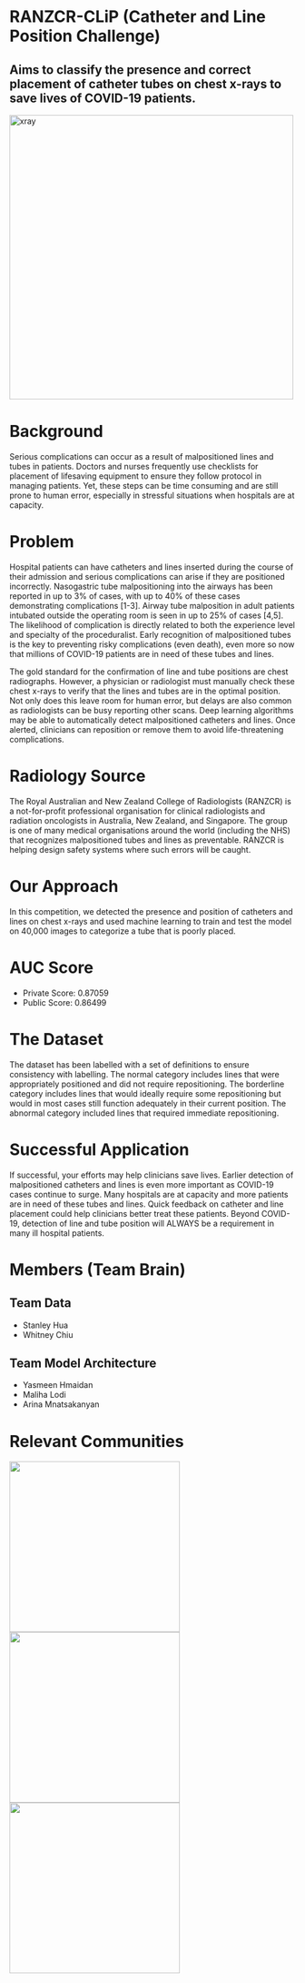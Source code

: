 # RANZCR-CLiP (Catheter and Line Position Challenge)
## Aims to classify the presence and correct placement of catheter tubes on chest x-rays to save lives of COVID-19 patients.

<img align="center" alt="xray" width="500" src="https://prod-images.static.radiopaedia.org/images/7128572/d28bd594f52d09e864dce9ccbe44d4_gallery.jpg">


# Background
Serious complications can occur as a result of malpositioned lines and tubes in patients. Doctors and nurses frequently use checklists for placement of lifesaving equipment to ensure they follow protocol in managing patients. Yet, these steps can be time consuming and are still prone to human error, especially in stressful situations when hospitals are at capacity.

# Problem
Hospital patients can have catheters and lines inserted during the course of their admission and serious complications can arise if they are positioned incorrectly. Nasogastric tube malpositioning into the airways has been reported in up to 3% of cases, with up to 40% of these cases demonstrating complications [1-3]. Airway tube malposition in adult patients intubated outside the operating room is seen in up to 25% of cases [4,5]. The likelihood of complication is directly related to both the experience level and specialty of the proceduralist. Early recognition of malpositioned tubes is the key to preventing risky complications (even death), even more so now that millions of COVID-19 patients are in need of these tubes and lines.

The gold standard for the confirmation of line and tube positions are chest radiographs. However, a physician or radiologist must manually check these chest x-rays to verify that the lines and tubes are in the optimal position. Not only does this leave room for human error, but delays are also common as radiologists can be busy reporting other scans. Deep learning algorithms may be able to automatically detect malpositioned catheters and lines. Once alerted, clinicians can reposition or remove them to avoid life-threatening complications.

# Radiology Source
The Royal Australian and New Zealand College of Radiologists (RANZCR) is a not-for-profit professional organisation for clinical radiologists and radiation oncologists in Australia, New Zealand, and Singapore. The group is one of many medical organisations around the world (including the NHS) that recognizes malpositioned tubes and lines as preventable. RANZCR is helping design safety systems where such errors will be caught.

# Our Approach
In this competition, we detected the presence and position of catheters and lines on chest x-rays and used machine learning to train and test the model on 40,000 images to categorize a tube that is poorly placed.

# AUC Score
- Private Score: 0.87059
- Public Score: 0.86499

# The Dataset
The dataset has been labelled with a set of definitions to ensure consistency with labelling. The normal category includes lines that were appropriately positioned and did not require repositioning. The borderline category includes lines that would ideally require some repositioning but would in most cases still function adequately in their current position. The abnormal category included lines that required immediate repositioning.

# Successful Application
If successful, your efforts may help clinicians save lives. Earlier detection of malpositioned catheters and lines is even more important as COVID-19 cases continue to surge. Many hospitals are at capacity and more patients are in need of these tubes and lines. Quick feedback on catheter and line placement could help clinicians better treat these patients. Beyond COVID-19, detection of line and tube position will ALWAYS be a requirement in many ill hospital patients.

# Members (Team Brain)

## Team Data
- Stanley Hua
- Whitney Chiu

## Team Model Architecture
- Yasmeen Hmaidan
- Maliha Lodi
- Arina Mnatsakanyan

# Relevant Communities
<img align="left" img src="https://www.internationaldayofradiology.com/app/uploads/2017/08/sponsor-ranzcr.png" width="300">
<img img align="center left" src="https://static.wixstatic.com/media/8f6d2f_a3d012b6a8254c5494ee81979ed84e8b~mv2.png/v1/fill/w_202,h_80,al_c,q_85,usm_0.66_1.00_0.01/uoftaishort_i.webpraw=true" width="300">
<img img align="left" src="https://upload.wikimedia.org/wikipedia/commons/7/7c/Kaggle_logo.png" width="300">
